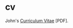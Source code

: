 cv
==

John's [Curriculum Vitae](https://github.com/eigenhombre/cv/blob/master/jacobsen_vita.pdf?raw=true) [PDF].
